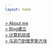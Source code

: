 ```yaml
---
layout: home
---
```


[> About me](./docs/About_me.html)  
[> Blog建立](./docs/Build_The_Blog.html)  
[> 计算机组成](./docs/computer_composition.html)  
[> 与非门到俄罗斯方块](./docs/Nand2Tetris.html)